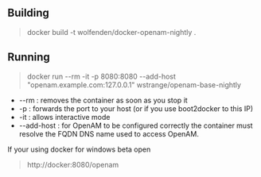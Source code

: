 ## Building

> docker build -t wolfenden/docker-openam-nightly .

## Running

> docker run --rm -it -p 8080:8080 --add-host "openam.example.com:127.0.0.1" wstrange/openam-base-nightly

* --rm : removes the container as soon as you stop it
* -p : forwards the port to your host (or if you use boot2docker to this IP)
* -it : allows interactive mode
* --add-host : for OpenAM to be configured correctly the container must resolve the FQDN DNS name used to access OpenAM.

If your using docker for windows beta open

> http://docker:8080/openam